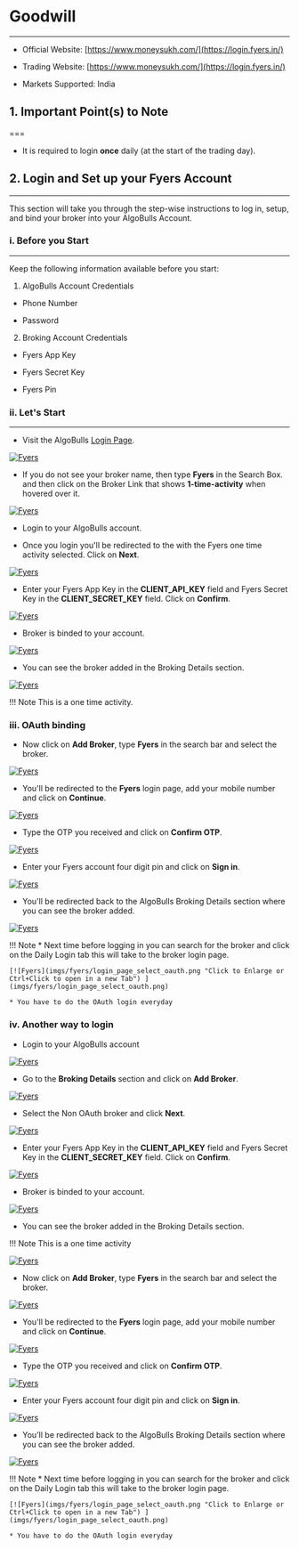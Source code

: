 # Goodwill
---

* Official Website: [https://www.moneysukh.com/](https://login.fyers.in/)

* Trading Website: [https://www.moneysukh.com/](https://login.fyers.in/)

* Markets Supported: India

## 1. Important Point(s) to Note
===
* It is required to login **once** daily (at the start of the trading day).

## 2. Login and Set up your Fyers Account
---
This section will take you through the step-wise instructions to log in, setup, and bind your broker into your AlgoBulls Account.

### i. Before you Start
---
Keep the following information available before you start:

1) AlgoBulls Account Credentials

* Phone Number

* Password

2) Broking Account Credentials

* Fyers App Key

* Fyers Secret Key

* Fyers Pin

### ii. Let's Start
---
* Visit the AlgoBulls [Login Page](https://app.algobulls.com/user/login).

[//]: # (* If you do not see your broker name, then click on **+ x more** where x is the number of brokers.)

[![Fyers](imgs/algo_home.png "Click to Enlarge or Ctrl+Click to open in a new Tab") ](imgs/algo_home.png)

* If you do not see your broker name, then type **Fyers** in the Search Box. and then click on the Broker Link that shows **1-time-activity** when hovered over it.

[![Fyers](imgs/fyers/one_time_activity.png "Click to Enlarge or Ctrl+Click to open in a new Tab") ](imgs/fyers/one_time_activity.png)

* Login to your AlgoBulls account.

* Once you login you'll be redirected to the with the Fyers one time activity selected. Click on **Next**.

[![Fyers](imgs/fyers/one_time_activity_selected.png "Click to Enlarge or Ctrl+Click to open in a new Tab") ](imgs/fyers/one_time_activity_selected.png)

* Enter your Fyers App Key in the **CLIENT_API_KEY** field and Fyers Secret Key in the **CLIENT_SECRET_KEY** field. Click on **Confirm**.

[![Fyers](imgs/fyers/one_time_activity_creds.png "Click to Enlarge or Ctrl+Click to open in a new Tab") ](imgs/fyers/one_time_activity_creds.png)

* Broker is binded to your account.

[![Fyers](imgs/fyers/non_oauth_broker_added.png "Click to Enlarge or Ctrl+Click to open in a new Tab") ](imgs/fyers/non_oauth_broker_added.png)

* You can see the broker added in the Broking Details section.

[![Fyers](imgs/fyers/non_oauth_broker_visible.png "Click to Enlarge or Ctrl+Click to open in a new Tab") ](imgs/fyers/non_oauth_broker_visible.png)

!!! Note
    This is a one time activity.

### iii. OAuth binding

* Now click on **Add Broker**, type **Fyers** in the search bar and select the broker.

[![Fyers](imgs/fyers/select_oauth_broker.png "Click to Enlarge or Ctrl+Click to open in a new Tab") ](imgs/fyers/select_oauth_broker.png)

* You'll be redirected to the **Fyers** login page, add your mobile number and click on **Continue**.

[![Fyers](imgs/fyers/oauth_login_1.png "Click to Enlarge or Ctrl+Click to open in a new Tab") ](imgs/fyers/oauth_login_1.png)

* Type the OTP you received and click on **Confirm OTP**.

[![Fyers](imgs/fyers/oauth_login_2.png "Click to Enlarge or Ctrl+Click to open in a new Tab") ](imgs/fyers/oauth_login_2.png)

* Enter your Fyers account four digit pin and click on **Sign in**.

[![Fyers](imgs/fyers/oauth_login_3.png "Click to Enlarge or Ctrl+Click to open in a new Tab") ](imgs/fyers/oauth_login_3.png)

* You'll be redirected back to the AlgoBulls Broking Details section where you can see the broker added.

[![Fyers](imgs/fyers/oauth_broker_added.png "Click to Enlarge or Ctrl+Click to open in a new Tab") ](imgs/fyers/oauth_broker_added.png)

!!! Note
    * Next time before logging in you can search for the broker and click on the Daily Login tab this will take to the broker login page.
    
    [![Fyers](imgs/fyers/login_page_select_oauth.png "Click to Enlarge or Ctrl+Click to open in a new Tab") ](imgs/fyers/login_page_select_oauth.png)

    * You have to do the OAuth login everyday 

### iv. Another way to login

* Login to your AlgoBulls account

[![Fyers](imgs/algo_home.png "Click to Enlarge or Ctrl+Click to open in a new Tab") ](imgs/algo_home.png)

* Go to the **Broking Details** section and click on **Add Broker**.

[![Fyers](imgs/broking_details.png "Click to Enlarge or Ctrl+Click to open in a new Tab") ](imgs/broking_details.png)

* Select the Non OAuth broker and click **Next**.

[![Fyers](imgs/fyers/search_broker_nonoauth.png "Click to Enlarge or Ctrl+Click to open in a new Tab") ](imgs/fyers/search_broker_nonoauth.png)

* Enter your Fyers App Key in the **CLIENT_API_KEY** field and Fyers Secret Key in the **CLIENT_SECRET_KEY** field. Click on **Confirm**.

[![Fyers](imgs/fyers/one_time_activity_creds.png "Click to Enlarge or Ctrl+Click to open in a new Tab") ](imgs/fyers/one_time_activity_creds.png)

* Broker is binded to your account.

[![Fyers](imgs/fyers/non_oauth_broker_added.png "Click to Enlarge or Ctrl+Click to open in a new Tab") ](imgs/fyers/non_oauth_broker_added.png)

* You can see the broker added in the Broking Details section.

!!! Note
    This is a one time activity


[![Fyers](imgs/fyers/non_oauth_broker_visible.png "Click to Enlarge or Ctrl+Click to open in a new Tab") ](imgs/fyers/non_oauth_broker_visible.png)

* Now click on **Add Broker**, type **Fyers** in the search bar and select the broker.

[![Fyers](imgs/fyers/select_oauth_broker.png "Click to Enlarge or Ctrl+Click to open in a new Tab") ](imgs/fyers/select_oauth_broker.png)

* You'll be redirected to the **Fyers** login page, add your mobile number and click on **Continue**.

[![Fyers](imgs/fyers/oauth_login_1.png "Click to Enlarge or Ctrl+Click to open in a new Tab") ](imgs/fyers/oauth_login_1.png)

* Type the OTP you received and click on **Confirm OTP**.

[![Fyers](imgs/fyers/oauth_login_2.png "Click to Enlarge or Ctrl+Click to open in a new Tab") ](imgs/fyers/oauth_login_2.png)

* Enter your Fyers account four digit pin and click on **Sign in**.

[![Fyers](imgs/fyers/oauth_login_3.png "Click to Enlarge or Ctrl+Click to open in a new Tab") ](imgs/fyers/oauth_login_3.png)

* You'll be redirected back to the AlgoBulls Broking Details section where you can see the broker added.

[![Fyers](imgs/fyers/oauth_broker_added.png "Click to Enlarge or Ctrl+Click to open in a new Tab") ](imgs/fyers/oauth_broker_added.png)

!!! Note
    * Next time before logging in you can search for the broker and click on the Daily Login tab this will take to the broker login page.
    
    [![Fyers](imgs/fyers/login_page_select_oauth.png "Click to Enlarge or Ctrl+Click to open in a new Tab") ](imgs/fyers/login_page_select_oauth.png)

    * You have to do the OAuth login everyday 
